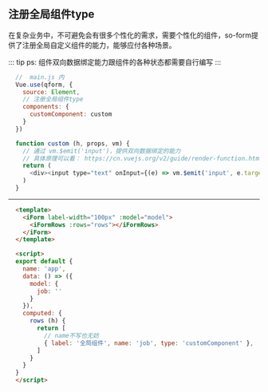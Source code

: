 ## 注册全局组件type

在复杂业务中，不可避免会有很多个性化的需求，需要个性化的组件，so-form提供了注册全局自定义组件的能力，能够应付各种场景。

::: tip
ps: 组件双向数据绑定能力跟组件的各种状态都需要自行编写
:::

<box>
  <vuecode md>
    <div slot="demo">
      <demos-global-custom-component/>
    </div>
    <div slot="code">

```js
  //  main.js 内
  Vue.use(qform, {
    source: Element,
    // 注册全局组件type
    components: {
      customComponent: custom
    }
  })

  function custom (h, props, vm) {
    // 通过 vm.$emit('input')，提供双向数据绑定的能力
    // 具体原理可以看： https://cn.vuejs.org/v2/guide/render-function.html#v-model
    return (
      <div><input type="text" onInput={(e) => vm.$emit('input', e.target.value)}  /></div>
    )
  }

```
---

```html
  <template>
    <iForm label-width="100px" :model="model">
      <iFormRows :rows="rows"></iFormRows>
    </iForm>
  </template>

  <script>
  export default {
    name: 'app',
    data: () => ({
      model: {
        job: ''
      }
    }),
    computed: {
      rows (h) {
        return [
          // name不写也无妨
          { label: '全局组件', name: 'job', type: 'customComponent' },
        ]
      }
    }
  }
  </script>
```

  </div>
  </vuecode>
</box>